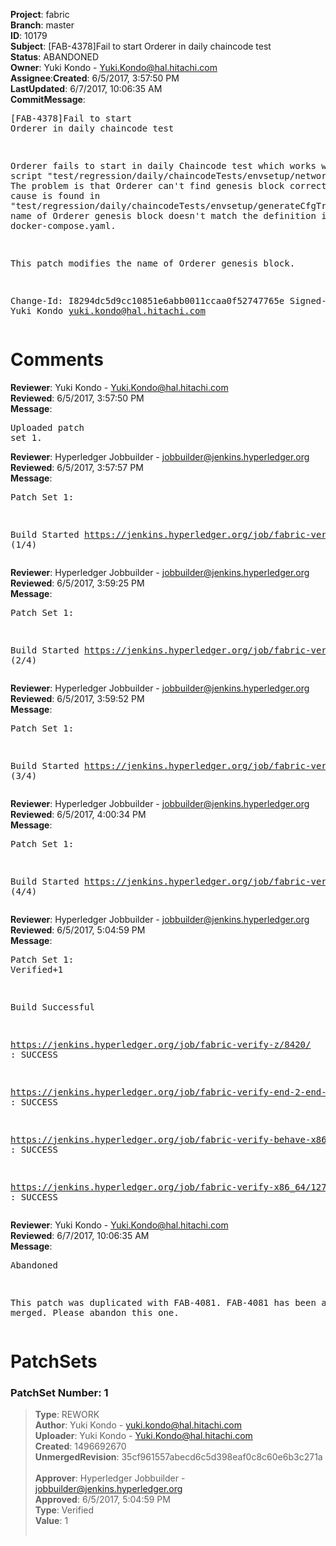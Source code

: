 <strong>Project</strong>: fabric</br><strong>Branch</strong>: master<br><strong>ID</strong>: 10179<br><strong>Subject</strong>: [FAB-4378]Fail to start Orderer in daily chaincode test<br><strong>Status</strong>: ABANDONED<br><strong>Owner</strong>: Yuki Kondo - Yuki.Kondo@hal.hitachi.com<br><strong>Assignee</strong>:<strong>Created</strong>: 6/5/2017, 3:57:50 PM<br><strong>LastUpdated</strong>: 6/7/2017, 10:06:35 AM<br><strong>CommitMessage</strong>:<br><pre>[FAB-4378]Fail to start Orderer in daily chaincode test

Orderer fails to start in daily Chaincode test which works
with a script
"test/regression/daily/chaincodeTests/envsetup/network_setup.sh"
The problem is that Orderer can't find genesis block correctly.
The root cause is found in
"test/regression/daily/chaincodeTests/envsetup/generateCfgTrx.sh"
The name of Orderer genesis block doesn't match the definition in
docker-compose.yaml.

This patch modifies the name of Orderer genesis block.

Change-Id: I8294dc5d9cc10851e6abb0011ccaa0f52747765e
Signed-off-by: Yuki Kondo <yuki.kondo@hal.hitachi.com>
</pre><h1>Comments</h1><strong>Reviewer</strong>: Yuki Kondo - Yuki.Kondo@hal.hitachi.com<br><strong>Reviewed</strong>: 6/5/2017, 3:57:50 PM<br><strong>Message</strong>: <pre>Uploaded patch set 1.</pre><strong>Reviewer</strong>: Hyperledger Jobbuilder - jobbuilder@jenkins.hyperledger.org<br><strong>Reviewed</strong>: 6/5/2017, 3:57:57 PM<br><strong>Message</strong>: <pre>Patch Set 1:

Build Started https://jenkins.hyperledger.org/job/fabric-verify-z/8420/ (1/4)</pre><strong>Reviewer</strong>: Hyperledger Jobbuilder - jobbuilder@jenkins.hyperledger.org<br><strong>Reviewed</strong>: 6/5/2017, 3:59:25 PM<br><strong>Message</strong>: <pre>Patch Set 1:

Build Started https://jenkins.hyperledger.org/job/fabric-verify-end-2-end-x86_64/4293/ (2/4)</pre><strong>Reviewer</strong>: Hyperledger Jobbuilder - jobbuilder@jenkins.hyperledger.org<br><strong>Reviewed</strong>: 6/5/2017, 3:59:52 PM<br><strong>Message</strong>: <pre>Patch Set 1:

Build Started https://jenkins.hyperledger.org/job/fabric-verify-behave-x86_64/6821/ (3/4)</pre><strong>Reviewer</strong>: Hyperledger Jobbuilder - jobbuilder@jenkins.hyperledger.org<br><strong>Reviewed</strong>: 6/5/2017, 4:00:34 PM<br><strong>Message</strong>: <pre>Patch Set 1:

Build Started https://jenkins.hyperledger.org/job/fabric-verify-x86_64/12771/ (4/4)</pre><strong>Reviewer</strong>: Hyperledger Jobbuilder - jobbuilder@jenkins.hyperledger.org<br><strong>Reviewed</strong>: 6/5/2017, 5:04:59 PM<br><strong>Message</strong>: <pre>Patch Set 1: Verified+1

Build Successful 

https://jenkins.hyperledger.org/job/fabric-verify-z/8420/ : SUCCESS

https://jenkins.hyperledger.org/job/fabric-verify-end-2-end-x86_64/4293/ : SUCCESS

https://jenkins.hyperledger.org/job/fabric-verify-behave-x86_64/6821/ : SUCCESS

https://jenkins.hyperledger.org/job/fabric-verify-x86_64/12771/ : SUCCESS</pre><strong>Reviewer</strong>: Yuki Kondo - Yuki.Kondo@hal.hitachi.com<br><strong>Reviewed</strong>: 6/7/2017, 10:06:35 AM<br><strong>Message</strong>: <pre>Abandoned

This patch was duplicated with FAB-4081. FAB-4081 has been already merged. Please abandon this one.</pre><h1>PatchSets</h1><h3>PatchSet Number: 1</h3><blockquote><strong>Type</strong>: REWORK<br><strong>Author</strong>: Yuki Kondo - yuki.kondo@hal.hitachi.com<br><strong>Uploader</strong>: Yuki Kondo - Yuki.Kondo@hal.hitachi.com<br><strong>Created</strong>: 1496692670<br><strong>UnmergedRevision</strong>: 35cf961557abecd6c5d398eaf0c8c60e6b3c271a<br><br><strong>Approver</strong>: Hyperledger Jobbuilder - jobbuilder@jenkins.hyperledger.org<br><strong>Approved</strong>: 6/5/2017, 5:04:59 PM<br><strong>Type</strong>: Verified<br><strong>Value</strong>: 1<br><br></blockquote>